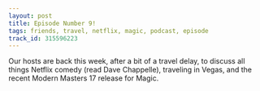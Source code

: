 ```yaml
---
layout: post
title: Episode Number 9!
tags: friends, travel, netflix, magic, podcast, episode
track_id: 315596223
---
```


Our hosts are back this week, after a bit of a travel delay, to discuss all things Netflix comedy (read Dave Chappelle), traveling in Vegas, and the recent Modern Masters 17 release for Magic.

